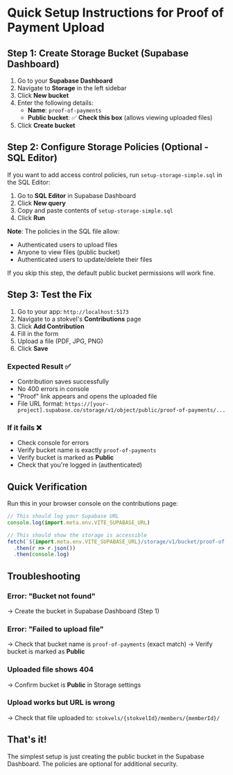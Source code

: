 # Quick Setup Instructions for Proof of Payment Upload

## Step 1: Create Storage Bucket (Supabase Dashboard)

1. Go to your **Supabase Dashboard**
2. Navigate to **Storage** in the left sidebar
3. Click **New bucket**
4. Enter the following details:
   - **Name**: `proof-of-payments`
   - **Public bucket**: ✅ **Check this box** (allows viewing uploaded files)
5. Click **Create bucket**

## Step 2: Configure Storage Policies (Optional - SQL Editor)

If you want to add access control policies, run `setup-storage-simple.sql` in the SQL Editor:

1. Go to **SQL Editor** in Supabase Dashboard
2. Click **New query**
3. Copy and paste contents of `setup-storage-simple.sql`
4. Click **Run**

**Note**: The policies in the SQL file allow:
- Authenticated users to upload files
- Anyone to view files (public bucket)
- Authenticated users to update/delete their files

If you skip this step, the default public bucket permissions will work fine.

## Step 3: Test the Fix

1. Go to your app: `http://localhost:5173`
2. Navigate to a stokvel's **Contributions** page
3. Click **Add Contribution**
4. Fill in the form
5. Upload a file (PDF, JPG, PNG)
6. Click **Save**

### Expected Result ✅
- Contribution saves successfully
- No 400 errors in console
- "Proof" link appears and opens the uploaded file
- File URL format: `https://[your-project].supabase.co/storage/v1/object/public/proof-of-payments/...`

### If it fails ❌
- Check console for errors
- Verify bucket name is exactly `proof-of-payments`
- Verify bucket is marked as **Public**
- Check that you're logged in (authenticated)

## Quick Verification

Run this in your browser console on the contributions page:

```javascript
// This should log your Supabase URL
console.log(import.meta.env.VITE_SUPABASE_URL)

// This should show the storage is accessible
fetch(`${import.meta.env.VITE_SUPABASE_URL}/storage/v1/bucket/proof-of-payments`)
  .then(r => r.json())
  .then(console.log)
```

## Troubleshooting

### Error: "Bucket not found"
→ Create the bucket in Supabase Dashboard (Step 1)

### Error: "Failed to upload file"
→ Check that bucket name is `proof-of-payments` (exact match)
→ Verify bucket is marked as **Public**

### Uploaded file shows 404
→ Confirm bucket is **Public** in Storage settings

### Upload works but URL is wrong
→ Check that file uploaded to: `stokvels/{stokvelId}/members/{memberId}/`

## That's it!

The simplest setup is just creating the public bucket in the Supabase Dashboard. The policies are optional for additional security.
